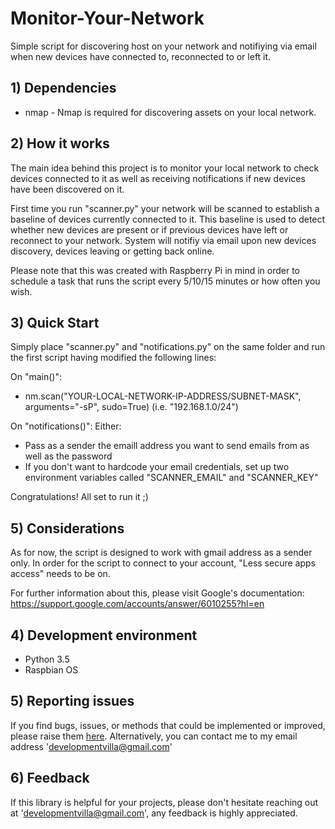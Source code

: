 # Monitor-Your-Network

Simple script for discovering host on your network and notifiying via email when new devices have connected to, reconnected to or left it.

## 1) Dependencies

* nmap - Nmap is required for discovering assets on your local network.

## 2) How it works
The main idea behind this project is to monitor your local network to check devices connected to it as well as receiving notifications if new devices have been discovered on it.

First time you run "scanner.py" your network will be scanned to establish a baseline of devices currently connected to it. This baseline is used to detect whether new devices are present or if previous devices have left or reconnect to your network. System will notifiy via email upon new devices discovery, devices leaving or getting back online.

Please note that this was created with Raspberry Pi in mind in order to schedule a task that runs the script every 5/10/15 minutes or how often you wish. 

## 3) Quick Start
Simply place "scanner.py" and "notifications.py" on the same folder and run the first script having modified the following lines:

On "main()":
*   nm.scan("YOUR-LOCAL-NETWORK-IP-ADDRESS/SUBNET-MASK", arguments="-sP", sudo=True)   (i.e. "192.168.1.0/24")

On "notifications()":
Either:
* Pass as a sender the emaill address you want to send emails from as well as the password
* If you don't want to hardcode your email credentials, set up two environment variables called "SCANNER_EMAIL" and "SCANNER_KEY"

Congratulations! All set to run it ;)

## 5) Considerations
As for now, the script is designed to work with gmail address as a sender only. In order for the script to connect to your account, "Less secure apps access" needs to be on. 

For further information about this, please visit Google's documentation: https://support.google.com/accounts/answer/6010255?hl=en

## 4) Development environment

* Python 3.5
* Raspbian OS

## 5) Reporting issues
If you find bugs, issues, or methods that could be implemented or improved,
please raise them [here](https://github.com/NcVillalobos/DeezPy/issues). Alternatively, you can contact me to my email address
'developmentvilla@gmail.com'

## 6) Feedback 

If this library is helpful for your projects, please don't hesitate reaching out
at 'developmentvilla@gmail.com', any feedback is highly appreciated.


